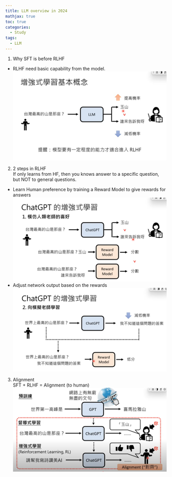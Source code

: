 ```yaml
---
title: LLM overview in 2024
mathjax: true
toc: true
categories:
  - Study 
tags:
  - LLM
---
```


1. Why SFT is before RLHF    
- RLHF need basic capability from the model.
 ![Alt text](/assets/images/24-02-10-LLM_files/RLHF.png)
2. 2 steps in RLHF  
If only learns from HF, then you knows answer to a specific question, but NOT to general questions.
- Learn Human preference by training a Reward Model to give rewards for answers
![Alt text](/assets/images/24-02-10-LLM_files/RLHF1.png)
- Adjust network output based on the rewards
![Alt text](/assets/images/24-02-10-LLM_files/RLHF2.png)
3. Alignment  
SFT + RLHF = Alignment (to human)
![Alt text](/assets/images/24-02-10-LLM_files/alignment.png)

